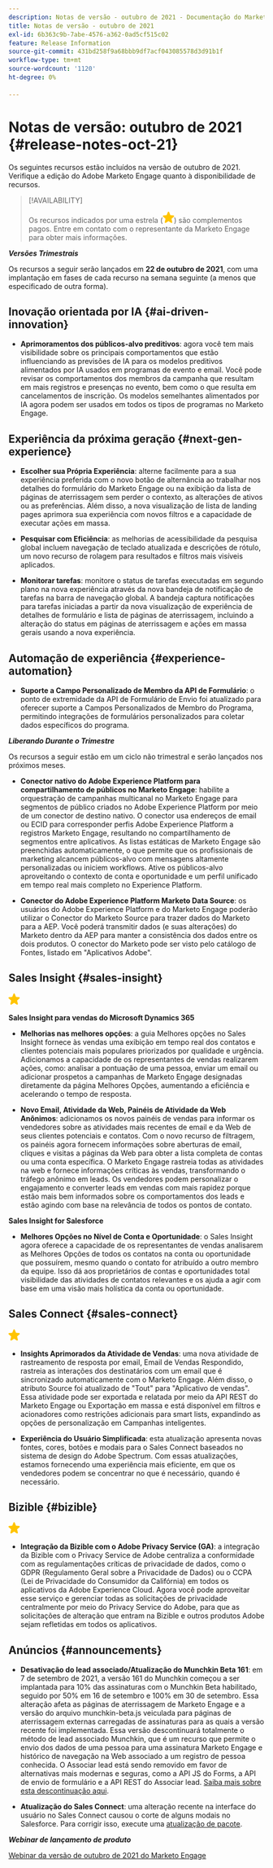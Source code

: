 ```yaml
---
description: Notas de versão - outubro de 2021 - Documentação do Marketo - Documentação do produto
title: Notas de versão - outubro de 2021
exl-id: 6b363c9b-7abe-4576-a362-0ad5cf515c02
feature: Release Information
source-git-commit: 431bd258f9a68bbb9df7acf043085578d3d91b1f
workflow-type: tm+mt
source-wordcount: '1120'
ht-degree: 0%

---
```


# Notas de versão: outubro de 2021 {#release-notes-oct-21}

Os seguintes recursos estão incluídos na versão de outubro de 2021. Verifique a edição do Adobe Marketo Engage quanto à disponibilidade de recursos.

>[!AVAILABILITY]
>
>Os recursos indicados por uma estrela (![](assets/yellow-star.png)) são complementos pagos. Entre em contato com o representante da Marketo Engage para obter mais informações.

**_Versões Trimestrais_**

Os recursos a seguir serão lançados em **22 de outubro de 2021**, com uma implantação em fases de cada recurso na semana seguinte (a menos que especificado de outra forma).

## Inovação orientada por IA {#ai-driven-innovation}

* **Aprimoramentos dos públicos-alvo preditivos**: agora você tem mais visibilidade sobre os principais comportamentos que estão influenciando as previsões de IA para os modelos preditivos alimentados por IA usados em programas de evento e email. Você pode revisar os comportamentos dos membros da campanha que resultam em mais registros e presenças no evento, bem como o que resulta em cancelamentos de inscrição. Os modelos semelhantes alimentados por IA agora podem ser usados em todos os tipos de programas no Marketo Engage.

## Experiência da próxima geração {#next-gen-experience}

* **Escolher sua Própria Experiência**: alterne facilmente para a sua experiência preferida com o novo botão de alternância ao trabalhar nos detalhes do formulário do Marketo Engage ou na exibição da lista de páginas de aterrissagem sem perder o contexto, as alterações de ativos ou as preferências. Além disso, a nova visualização de lista de landing pages aprimora sua experiência com novos filtros e a capacidade de executar ações em massa.

* **Pesquisar com Eficiência**: as melhorias de acessibilidade da pesquisa global incluem navegação de teclado atualizada e descrições de rótulo, um novo recurso de rolagem para resultados e filtros mais visíveis aplicados.

* **Monitorar tarefas**: monitore o status de tarefas executadas em segundo plano na nova experiência através da nova bandeja de notificação de tarefas na barra de navegação global. A bandeja captura notificações para tarefas iniciadas a partir da nova visualização de experiência de detalhes de formulário e lista de páginas de aterrissagem, incluindo a alteração do status em páginas de aterrissagem e ações em massa gerais usando a nova experiência.

## Automação de experiência {#experience-automation}

* **Suporte a Campo Personalizado de Membro da API de Formulário**: o ponto de extremidade da API de Formulário de Envio foi atualizado para oferecer suporte a Campos Personalizados de Membro do Programa, permitindo integrações de formulários personalizados para coletar dados específicos do programa.

**_Liberando Durante o Trimestre_**

Os recursos a seguir estão em um ciclo não trimestral e serão lançados nos próximos meses.

* **Conector nativo do Adobe Experience Platform para compartilhamento de públicos no Marketo Engage**: habilite a orquestração de campanhas multicanal no Marketo Engage para segmentos de público criados no Adobe Experience Platform por meio de um conector de destino nativo. O conector usa endereços de email ou ECID para corresponder perfis Adobe Experience Platform a registros Marketo Engage, resultando no compartilhamento de segmentos entre aplicativos. As listas estáticas de Marketo Engage são preenchidas automaticamente, o que permite que os profissionais de marketing alcancem públicos-alvo com mensagens altamente personalizadas ou iniciem workflows. Ative os públicos-alvo aproveitando o contexto de conta e oportunidade e um perfil unificado em tempo real mais completo no Experience Platform.

* **Conector do Adobe Experience Platform Marketo Data Source**: os usuários do Adobe Experience Platform e do Marketo Engage poderão utilizar o Conector do Marketo Source para trazer dados do Marketo para a AEP. Você poderá transmitir dados (e suas alterações) do Marketo dentro da AEP para manter a consistência dos dados entre os dois produtos. O conector do Marketo pode ser visto pelo catálogo de Fontes, listado em &quot;Aplicativos Adobe&quot;.

## Sales Insight {#sales-insight}

![(estrela)](assets/yellow-star.png)

**Sales Insight para vendas do Microsoft Dynamics 365**

* **Melhorias nas melhores opções**: a guia Melhores opções no Sales Insight fornece às vendas uma exibição em tempo real dos contatos e clientes potenciais mais populares priorizados por qualidade e urgência. Adicionamos a capacidade de os representantes de vendas realizarem ações, como: analisar a pontuação de uma pessoa, enviar um email ou adicionar prospetos a campanhas de Marketo Engage designadas diretamente da página Melhores Opções, aumentando a eficiência e acelerando o tempo de resposta.

* **Novo Email, Atividade da Web, Painéis de Atividade da Web Anônimos**: adicionamos os novos painéis de vendas para informar os vendedores sobre as atividades mais recentes de email e da Web de seus clientes potenciais e contatos. Com o novo recurso de filtragem, os painéis agora fornecem informações sobre aberturas de email, cliques e visitas a páginas da Web para obter a lista completa de contas ou uma conta específica. O Marketo Engage rastreia todas as atividades na web e fornece informações críticas às vendas, transformando o tráfego anônimo em leads. Os vendedores podem personalizar o engajamento e converter leads em vendas com mais rapidez porque estão mais bem informados sobre os comportamentos dos leads e estão agindo com base na relevância de todos os pontos de contato.

**Sales Insight for Salesforce**

* **Melhores Opções no Nível de Conta e Oportunidade**: o Sales Insight agora oferece a capacidade de os representantes de vendas analisarem as Melhores Opções de todos os contatos na conta ou oportunidade que possuírem, mesmo quando o contato for atribuído a outro membro da equipe. Isso dá aos proprietários de contas e oportunidades total visibilidade das atividades de contatos relevantes e os ajuda a agir com base em uma visão mais holística da conta ou oportunidade.

## Sales Connect {#sales-connect}

![(estrela)](assets/yellow-star.png)

* **Insights Aprimorados da Atividade de Vendas**: uma nova atividade de rastreamento de resposta por email, Email de Vendas Respondido, rastreia as interações dos destinatários com um email que é sincronizado automaticamente com o Marketo Engage. Além disso, o atributo Source foi atualizado de &quot;Tout&quot; para &quot;Aplicativo de vendas&quot;. Essa atividade pode ser exportada e relatada por meio da API REST do Marketo Engage ou Exportação em massa e está disponível em filtros e acionadores como restrições adicionais para smart lists, expandindo as opções de personalização em Campanhas inteligentes.

* **Experiência do Usuário Simplificada**: esta atualização apresenta novas fontes, cores, botões e modais para o Sales Connect baseados no sistema de design do Adobe Spectrum. Com essas atualizações, estamos fornecendo uma experiência mais eficiente, em que os vendedores podem se concentrar no que é necessário, quando é necessário.

## Bizible {#bizible}

![](assets/yellow-star.png)

* **Integração da Bizible com o Adobe Privacy Service (GA)**: a integração da Bizible com o Privacy Service de Adobe centraliza a conformidade com as regulamentações críticas de privacidade de dados, como o GDPR (Regulamento Geral sobre a Privacidade de Dados) ou o CCPA (Lei de Privacidade do Consumidor da Califórnia) em todos os aplicativos da Adobe Experience Cloud. Agora você pode aproveitar esse serviço e gerenciar todas as solicitações de privacidade centralmente por meio do Privacy Service do Adobe, para que as solicitações de alteração que entram na Bizible e outros produtos Adobe sejam refletidas em todos os aplicativos.

## Anúncios {#announcements}

* **Desativação do lead associado/Atualização do Munchkin Beta 161**: em 7 de setembro de 2021, a versão 161 do Munchkin começou a ser implantada para 10% das assinaturas com o Munchkin Beta habilitado, seguido por 50% em 16 de setembro e 100% em 30 de setembro. Essa alteração afeta as páginas de aterrissagem de Marketo Engage e a versão do arquivo munchkin-beta.js veiculada para páginas de aterrissagem externas carregadas de assinaturas para as quais a versão recente foi implementada. Essa versão descontinuará totalmente o método de lead associado Munchkin, que é um recurso que permite o envio dos dados de uma pessoa para uma assinatura Marketo Engage e histórico de navegação na Web associado a um registro de pessoa conhecida. O Associar lead está sendo removido em favor de alternativas mais modernas e seguras, como a API JS do Forms, a API de envio de formulário e a API REST do Associar lead. [Saiba mais sobre esta descontinuação aqui](https://developers.marketo.com/blog/deprecation-of-munchkin-associate-lead-method/).

* **Atualização do Sales Connect**: uma alteração recente na interface do usuário no Sales Connect causou o corte de alguns modais no Salesforce. Para corrigir isso, execute uma [atualização de pacote](/help/marketo/product-docs/marketo-sales-connect/crm/salesforce-customization/sales-connect-customizations-for-crm.md).

**_Webinar de lançamento de produto_**

[Webinar da versão de outubro de 2021 do Marketo Engage](https://engage.marketo.com/October_Release_Webinar_On-Demand.html)

